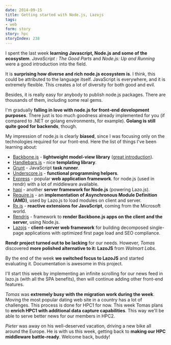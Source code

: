 ```yaml
---
date: 2014-09-15
title: Getting started with Node.js, Lazojs
tags:
- web
form: story
story: hpc
storyIndex: 238
---
```



I spent the last week **learning Javascript, Node.js and some of the
ecosystem**. _JavaScript : The Good Parts_ and _Node.js: Up and
Running_ were a good introduction into the field.

It is **surprising how diverse and rich node.js ecosystem is**. I
think, this could be attributed to the language itself. JavaScript is
everywhere, and it is extremely flexible. This creates a lot of
diversity for both good and evil.

Besides, it is really easy for anybody to publish node.js
packages. There are thousands of them, including some real gems.

I'm gradually **falling in love with node.js for front-end development
purposes**. There just is too much goodness already implemented for
you (if compared to .NET or golang environments, for
example). **Golang is still quite good for backends**, though.

My impression of node.js is clearly **biased**, since I was focusing only
on the technologies required for our front-end. Here the list
of things I've been learning about:

- [Backbone.js](http://backbonejs.org/) - **lightweight model-view
library** ([great introduction](http://tech.pro/tutorial/1367/part-1-backbonejs-deconstructed)).
- [Handlebars.js](http://handlebarsjs.com/) - nice **templating library**.
- [Grunt](http://gruntjs.com/) - JavaScript **task runner**.
- [Underscore.js](http://underscorejs.org/) - **functional programming
helpers**.
- [Express](http://expressjs.com/) - popular **web application
framework**.  for node.js (used in rendr) with a lot of middleware
available.
- [hapi](http://hapijs.com/) - another **server framework for
Node.js** (powering Lazo.js).
- [Require.js](http://requirejs.org/) - an **implementation of
Asynchronous Module Definition (AMD)**, used by Lazo.js to load
modules on client and server.
- [Rx.js](https://rxjs.codeplex.com/) - **reactive extensions for
JavaScript**, coming from the Microsoft world.
- [Rendrjs](https://github.com/rendrjs/rendr) - framework to **render
  Backbone.js apps on the client and the server**, using Node.js.
- [Lazojs](https://github.com/walmartlabs/lazojs) - **client-server
web framework** for building decomposed single-page applications with
optimized first page load and SEO compliance.

**Rendr project turned out to be lacking** for our needs. However,
_Tomas_ discovered **more polished alternative to it: LazoJS** from
_Walmart Labs_.

By the end of the week **we switched focus to LazoJS** and started
evaluating it. Documentation is awesome in this project.

I'll start this week by implementing an infinite scrolling for our
news feed in lazo.js (with all the SPA benefits), then will continue
adding other front-end features.

_Tomas_ was **extremely busy with the migration work during the
week**. Moving the most popular dating web site in a country has a lot
of challenges. This process is done for HPC1 for now. This week Tomas
plans to **enrich HPC1 with additional data capture capabilities**. This
way we'll be able to serve better news for our members in HPC2.

_Pieter_ was away on his well-deserved vacation, driving a new bike
all around the Europe. He is with us this week, getting back to
**making our HPC middleware battle-ready**. Welcome back, buddy!
